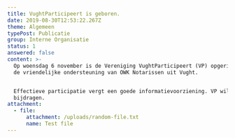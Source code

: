 ```yaml
---
title: VughtParticipeert is geboren.
date: 2019-08-30T12:53:22.267Z
theme: Algemeen
typePost: Publicatie
group: Interne Organisatie
status: 1
answered: false
content: >-
  Op woensdag 6 november is de Vereniging VughtParticipeert (VP) opgericht met
  de vriendelijke ondersteuning van OWK Notarissen uit Vught. 


  Effectieve participatie vergt een goede informatievoorziening. VP wil daaraan
  bijdragen.
attachment:
  - file:
      attachment: /uploads/random-file.txt
      name: Test file
---
```


